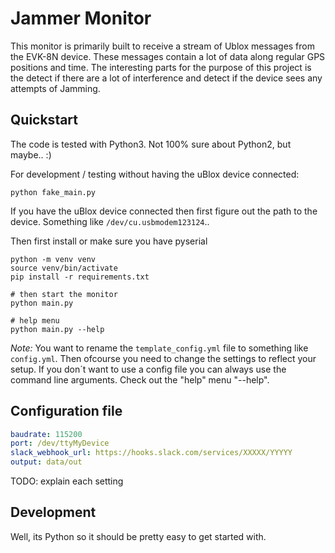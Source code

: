 # Jammer Monitor

This monitor is primarily built to receive a stream of Ublox messages from the EVK-8N device.
These messages contain a lot of data along regular GPS positions and time. The interesting parts for
the purpose of this project is the detect if there are a lot of interference and detect if the device 
sees any attempts of Jamming.


## Quickstart

The code is tested with Python3. Not 100% sure about Python2, but maybe.. :)



For development / testing without having the uBlox device connected:
```
python fake_main.py
```

If you have the uBlox device connected then first figure out the path to the device.
Something like `/dev/cu.usbmodem123124`..

Then first install or make sure you have pyserial
```
python -m venv venv
source venv/bin/activate
pip install -r requirements.txt

# then start the monitor
python main.py

# help menu
python main.py --help
```

*Note:*
You want to rename the `template_config.yml` file to something like `config.yml`. Then ofcourse you need to change the settings to reflect your setup. If you don´t want to use a config file you can always use the command line arguments. Check out the "help" menu "--help".


## Configuration file

```yaml
baudrate: 115200
port: /dev/ttyMyDevice
slack_webhook_url: https://hooks.slack.com/services/XXXXX/YYYYY
output: data/out
```

TODO: explain each setting


## Development

Well, its Python so it should be pretty easy to get started with.